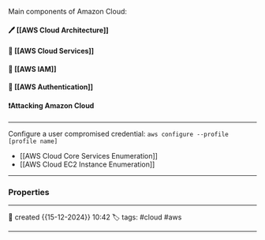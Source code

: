
Main components of Amazon Cloud:

#### 🖊️ [[AWS Cloud Architecture]]

#### 📔 [[AWS Cloud Services]]

####  📗 [[AWS IAM]]

#### 🚀 [[AWS Authentication]]


#### ❗Attacking Amazon Cloud
---
Configure a user compromised credential:
`aws configure --profile [profile name]`

- [[AWS Cloud Core Services Enumeration]]
- [[AWS Cloud EC2 Instance Enumeration]]



---

### Properties
---
📆 created   {{15-12-2024}} 10:42
🏷️ tags: #cloud #aws 

---

